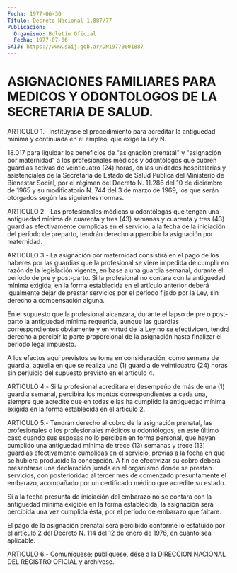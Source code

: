 ```yaml
---
Fecha: 1977-06-30
Título: Decreto Nacional 1.887/77
Publicación:
  Organismo: Boletín Oficial
  Fecha: 1977-07-06
SAIJ: https://www.saij.gob.ar/DN19770001887
---
```

# ASIGNACIONES FAMILIARES PARA MEDICOS Y ODONTOLOGOS DE LA SECRETARIA DE SALUD.

<a id="1"></a>
ARTICULO  1.-  Institúyase  el procedimiento para acreditar la antiguedad mínima y continuada en  el  empleo,  que exige la Ley N.

18.017  para  liquidar  los beneficios de "asignación  prenatal"  y "asignación  por  maternidad"    a   los  profesionales  médicos  y odontólogos  que  cubren  guardias  activas  de  veinticuatro  (24) horas,  en  las  unidades  hospitalarias   y  asistenciales  de  la Secretaría de Estado de Salud Pública del Ministerio  de  Bienestar Social,  por  el  régimen del Decreto N. 11.286 del 10 de diciembre de 1965 y su modificatorio  N.  744 del 3 de marzo de 1969, los que serán otorgados según las siguientes normas.

<a id="2"></a>
ARTICULO 2.- Las profesionales médicas u odontólogas que tengan una  antiguedad mínima de cuarenta y tres (43) semanas y cuarenta y tres (43)  guardias  efectivamente  cumplidas  en el servicio, a la fecha de la iniciación del período de preparto,  tendrán  derecho a ppercibir la asignación por maternidad.

<a id="3"></a>
ARTICULO 3.- La asignación por maternidad consistirá en el pago de los  haberes  por  las  guardias  que  la  profesional  se viere impedida  de cumplir en razón de la legislación vigente, en base  a una guardia  semanal, durante el período de pre y post-parto. Si la profesional no  contara  con  la  antiguedad  mínima exigida, en la forma establecida en el artículo anterior deberá  igualmente  dejar de  prestar servicios por el período fijado por la Ley, sin derecho a compensación alguna.

En el  supuesto  que  la profesional alcanzara, durante el lapso de pre  o  post-parto  la  antiguedad  mínima  requerida,  aunque  las guardias correspondientes  obviamente  y  en virtud de la Ley no se efectivicen, tendrá derecho a percibir la parte  proporcional de la asignación  hasta  finalizar  el  período  legal  impuesto.

A  los efectos aquí previstos se toma en consideración, como semana de  guardia,   aquella  en  que  se  realiza  una  (1)  guardia  de veinticuatro (24)  horas  sin perjuicio del supuesto previsto en el artículo 4.

<a id="4"></a>
ARTICULO  4.- Si la profesional acreditara el desempeño de más de una (1) guardia  semanal,  percibirá los montos correspondientes a cada una, siempre que acredite  que en todas ellas ha cumplido la antiguedad mínima exigida en la forma  establecida  en  el artículo 2.

<a id="5"></a>
ARTICULO  5.-  Tendrán  derecho  al  cobro  de  la  asignación prenatal,    las   profesionales  o  los  profesionales  médicos  u odontólogos, en este  último caso cuando sus esposas no lo perciban en forma personal, que  hayan  cumplido  una  antiguedad  mínima de trece  (13)  semanas  y trece (13) guardias efectivamente cumplidas en el servicio, previas  a  la fecha en que se hubiera producido la concepción. A fin de efectivizar  su  cobro  deberá presentarse una declaración jurada en el organismo donde se prestan  servicios, con posterioridad   al  tercer  mes  de  comenzado  presuntamente    el embarazo, acompañado  por  un  certificado  médico  que acredite su estado.

Si  a  la fecha presunta de iniciación del embarazo no  se  contara con la antiguedad  mínima  exigible  en  la  forma  establecida, la asignación será percibida una vez cumplida ésta, por  el período de embarazo que faltare.

El  pago  de  la  asignación  prenatal  será percibido conforme  lo estatuido por el artículo 2 del Decreto N.  114  del 12 de enero de 1976, en cuanto sea aplicable.

<a id="6"></a>
ARTICULO  6.-  Comuníquese;  publíquese,  dése  a la DIRECCION NACIONAL DEL REGISTRO OFICIAL y archívese.
